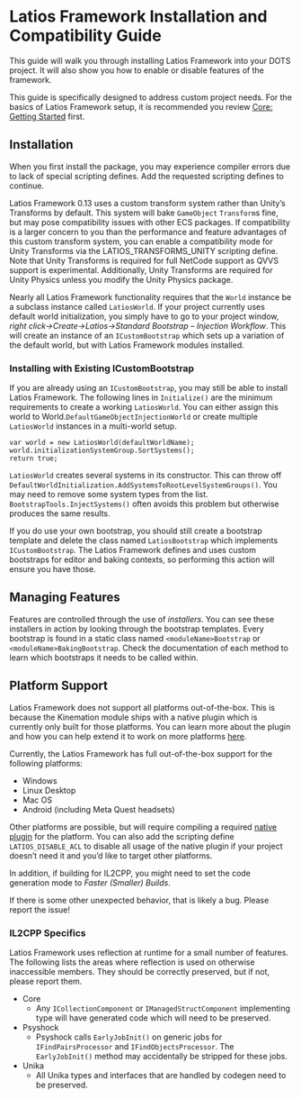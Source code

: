 # Latios Framework Installation and Compatibility Guide

This guide will walk you through installing Latios Framework into your DOTS
project. It will also show you how to enable or disable features of the
framework.

This guide is specifically designed to address custom project needs. For the
basics of Latios Framework setup, it is recommended you review [Core: Getting
Started](Core/Getting%20Started.md) first.

## Installation

When you first install the package, you may experience compiler errors due to
lack of special scripting defines. Add the requested scripting defines to
continue.

Latios Framework 0.13 uses a custom transform system rather than Unity’s
Transforms by default. This system will bake `GameObject` `Transform`s fine, but
may pose compatibility issues with other ECS packages. If compatibility is a
larger concern to you than the performance and feature advantages of this custom
transform system, you can enable a compatibility mode for Unity Transforms via
the LATIOS_TRANSFORMS_UNITY scripting define. Note that Unity Transforms is
required for full NetCode support as QVVS support is experimental. Additionally,
Unity Transforms are required for Unity Physics unless you modify the Unity
Physics package.

Nearly all Latios Framework functionality requires that the `World` instance be
a subclass instance called `LatiosWorld`. If your project currently uses default
world initialization, you simply have to go to your project window, *right
click-\>Create-\>Latios-\>Standard Bootstrap – Injection Workflow*. This will
create an instance of an `ICustomBootstrap` which sets up a variation of the
default world, but with Latios Framework modules installed.

### Installing with Existing ICustomBootstrap

If you are already using an `ICustomBootstrap`, you may still be able to install
Latios Framework. The following lines in `Initialize()` are the minimum
requirements to create a working `LatiosWorld`. You can either assign this world
to World.`DefaultGameObjectInjectionWorld` or create multiple `LatiosWorld`
instances in a multi-world setup.

```charp
var world = new LatiosWorld(defaultWorldName);
world.initializationSystemGroup.SortSystems();
return true;
```

`LatiosWorld` creates several systems in its constructor. This can throw off
`DefaultWorldInitialization.AddSystemsToRootLevelSystemGroups()`. You may need
to remove some system types from the list. `BootstrapTools.InjectSystems()`
often avoids this problem but otherwise produces the same results.

If you do use your own bootstrap, you should still create a bootstrap template
and delete the class named `LatiosBootstrap` which implements
`ICustomBootstrap`. The Latios Framework defines and uses custom bootstraps for
editor and baking contexts, so performing this action will ensure you have
those.

## Managing Features

Features are controlled through the use of *installers*. You can see these
installers in action by looking through the bootstrap templates. Every bootstrap
is found in a static class named `<moduleName>Bootstrap` or
`<moduleName>BakingBootstrap`. Check the documentation of each method to learn
which bootstraps it needs to be called within.

## Platform Support

Latios Framework does not support all platforms out-of-the-box. This is because
the Kinemation module ships with a native plugin which is currently only built
for those platforms. You can learn more about the plugin and how you can help
extend it to work on more platforms
[here](https://github.com/Dreaming381/AclUnity).

Currently, the Latios Framework has full out-of-the-box support for the
following platforms:

-   Windows
-   Linux Desktop
-   Mac OS
-   Android (including Meta Quest headsets)

Other platforms are possible, but will require compiling a required [native
plugin](https://github.com/Dreaming381/AclUnity) for the platform. You can also
add the scripting define `LATIOS_DISABLE_ACL` to disable all usage of the native
plugin if your project doesn’t need it and you’d like to target other platforms.

In addition, if building for IL2CPP, you might need to set the code generation
mode to *Faster (Smaller) Builds*.

If there is some other unexpected behavior, that is likely a bug. Please report
the issue!

### IL2CPP Specifics

Latios Framework uses reflection at runtime for a small number of features. The
following lists the areas where reflection is used on otherwise inaccessible
members. They should be correctly preserved, but if not, please report them.

-   Core
    -   Any `ICollectionComponent` or `IManagedStructComponent` implementing
        type will have generated code which will need to be preserved.
-   Psyshock
    -   Psyshock calls `EarlyJobInit()` on generic jobs for
        `IFindPairsProcessor` and `IFindObjectsProcessor`. The `EarlyJobInit()`
        method may accidentally be stripped for these jobs.
-   Unika
    -   All Unika types and interfaces that are handled by codegen need to be
        preserved.

